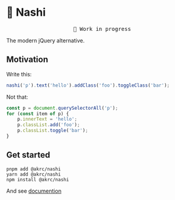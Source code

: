 # 🍐 Nashi

<pre align="center">🚧 Work in progress</pre>

The modern jQuery alternative.

## Motivation

Write this:

```ts
nashi('p').text('hello').addClass('foo').toggleClass('bar');
```

Not that:

```ts
const p = document.querySelectorAll('p');
for (const item of p) {
    p.innerText = 'hello';
    p.classList.add('foo');
    p.classList.toggle('bar');
}
```

## Get started

```shell
pnpm add @akrc/nashi
yarn add @akrc/nashi
npm install @akrc/nashi
```

And see [documention](https://nashi.akr.moe)
